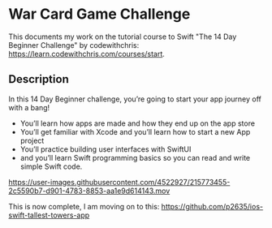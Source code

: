 #  War Card Game Challenge

This documents my work on the tutorial course to Swift "The 14 Day Beginner Challenge" by codewithchris: https://learn.codewithchris.com/courses/start.

## Description
In this 14 Day Beginner challenge, you’re going to start your app journey off with a bang!

- You’ll learn how apps are made and how they end up on the app store
- You’ll get familiar with Xcode and you’ll learn how to start a new App project
- You’ll practice building user interfaces with SwiftUI
- and you’ll learn Swift programming basics so you can read and write simple Swift code.

https://user-images.githubusercontent.com/4522927/215773455-2c5590b7-d901-4783-8853-aa1e9d614143.mov

This is now complete, I am moving on to this: https://github.com/p2635/ios-swift-tallest-towers-app
